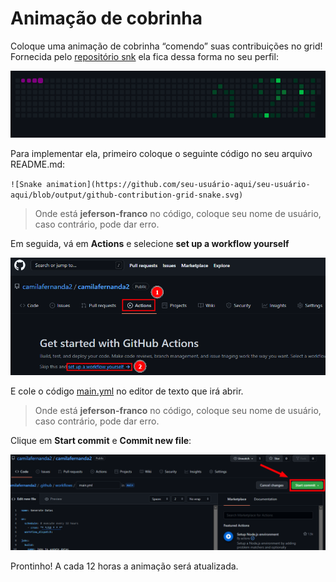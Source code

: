 # Animação de cobrinha

Coloque uma animação de cobrinha “comendo” suas contribuições no grid! 
Fornecida pelo [repositório snk](https://github.com/Platane/snk) ela fica dessa forma no seu perfil:

![snake gif](/imagem15.gif "Snake")

Para implementar ela, primeiro coloque o seguinte código no seu arquivo README.md:

``![Snake animation](https://github.com/seu-usuário-aqui/seu-usuário-aqui/blob/output/github-contribution-grid-snake.svg)``

> Onde está **jeferson-franco** no código, coloque seu nome de usuário, caso contrário, pode dar erro.

Em seguida, vá em **Actions** e selecione **set up a workflow yourself**

![actions button](/imagem16.png "actions")

E cole o código [main.yml](/main.yml) no editor de texto que irá abrir.

> Onde está **jeferson-franco** no código, coloque seu nome de usuário, caso contrário, pode dar erro.

Clique em **Start commit** e **Commit new file**:

![start commit](/imagem17.png "commit")

Prontinho! A cada 12 horas a animação será atualizada.
